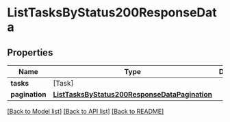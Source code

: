# ListTasksByStatus200ResponseData

## Properties
Name | Type | Description | Notes
------------ | ------------- | ------------- | -------------
**tasks** | [Task] |  | [optional] 
**pagination** | [**ListTasksByStatus200ResponseDataPagination**](ListTasksByStatus200ResponseDataPagination.md) |  | [optional] 

[[Back to Model list]](../README.md#documentation-for-models) [[Back to API list]](../README.md#documentation-for-api-endpoints) [[Back to README]](../README.md)


